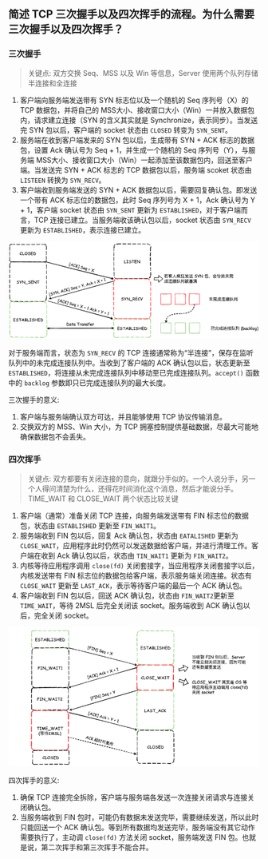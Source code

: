 ## 简述 TCP 三次握手以及四次挥手的流程。为什么需要三次握手以及四次挥手？

### 三次握手

> 关键点: 双方交换 Seq、MSS 以及 Win 等信息，Server 使用两个队列存储半连接和全连接

1. 客户端向服务端发送带有 SYN 标志位以及一个随机的 Seq 序列号（X）的 TCP 数据包，并将自己的 MSS大小、接收窗口大小（Win）一并放入数据包内，请求建立连接（SYN 的含义其实就是 Synchronize，表示同步）。当发送完 SYN 包以后，客户端的 socket 状态由 `CLOSED` 转变为 `SYN_SENT`。
2. 服务端在收到客户端发来的 SYN 包以后，生成带有 SYN + ACK 标志的数据包，设置 Ack 确认号为 Seq + 1，并生成一个随机的 Seq 序列号（Y），与服务端 MSS大小、接收窗口大小（Win）一起添加至该数据包内，回送至客户端。当发送完 SYN + ACK 标志的 TCP 数据包以后，服务端 scoket 状态由 `LISTEEN` 转换为 `SYN_RECV`。
3. 客户端收到服务端发送的 SYN + ACK 数据包以后，需要回复确认包。即发送一个带有 ACK 标志位的数据包，此时 Seq 序列号为 X + 1，Ack 确认号为 Y + 1，客户端 socket 状态由 `SYN_SENT` 更新为 `ESTABLISHED`，对于客户端而言，TCP 连接已建立。当服务端收该确认包以后，socket 状态由 `SYN_RECV` 更新为 `ESTABLISHED`，表示连接已建立。

![Alt text](../images/1619766123992.png)


对于服务端而言，状态为 `SYN_RECV` 的 TCP 连接通常称为“半连接”，保存在监听队列中的未完成连接队列中。当收到了客户端的 ACK 确认包以后，状态更新至 `ESTABLISHED`，将连接从未完成连接队列中移动至已完成连接队列。`accept()` 函数中的 `backlog` 参数即只已完成连接队列的最大长度。


三次握手的意义:

1. 客户端与服务端确认双方可达，并且能够使用 TCP 协议传输消息。
2. 交换双方的 MSS、Win 大小，为 TCP 拥塞控制提供基础数据，尽最大可能地确保数据包不会丢失。

### 四次挥手

> 关键点: 双方都要有关闭连接的意向，就跟分手似的。一个人说分手，另一个人得问清楚为什么，还得花时间消化这个消息，然后才能说分手。TIME_WAIT 和 CLOSE_WAIT 两个状态比较关键

1. 客户端（通常）准备关闭 TCP 连接，向服务端发送带有 FIN 标志位的数据包，状态由 `ESTABLISHED` 更新至 `FIN_WAIT1`。
2. 服务端收到 FIN 包以后，回复 Ack 确认包，状态由 `EATALISHED` 更新为 `CLOSE_WAIT`，应用程序此时仍然可以发送数据给客户端，并进行清理工作。客户端在收到 Ack 确认包以后，状态由 `TIN_WAIT1` 更新为 `FIN_WAIT2`。
3. 内核等待应用程序调用 `close(fd)` 关闭套接字，当应用程序关闭套接字以后，内核发送带有 FIN 标志位的数据包给客户端，表示服务端关闭连接。状态有 `CLOSE_WAIT` 更新至 `LAST_ACK`，表示等待客户端的最后一个 ACK 确认包。
4. 客户端收到 FIN 包以后，回送 ACK 确认包，状态由 `FIN_WAIT2`更新至 `TIME_WAIT`，等待 2MSL 后完全关闭该 socket。服务端收到 ACK 确认包以后，完全关闭 socket。


![Alt text](../images/1619767874908.png)


四次挥手的意义:

1. 确保 TCP 连接完全拆除，客户端与服务端各发送一次连接关闭请求与连接关闭确认包。
2. 当服务端收到 FIN 包时，可能仍有数据未发送完毕，需要继续发送，所以此时只能回送一个 ACK 确认包。等到所有数据均发送完毕，服务端没有其它动作需要执行了，主动调 `close(fd)` 方法关闭 socket，服务端发送 FIN 包。也就是说，第二次挥手和第三次挥手不能合并。